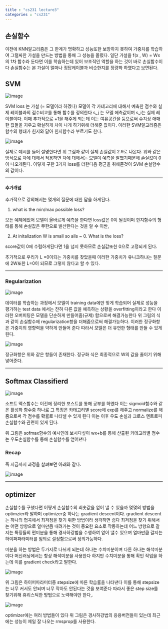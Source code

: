 ```yaml
---
title : "cs231 lecture3"
categories : "cs231"
---
```


## 손실함수

이전에 KNN알고리즘은 그 한계가 명확하고 성능또한 보장하지 못하여 가중치를 학습하여 그럴싸한 가설을 만드는 방법을 통해
그 성능을 올렸다. 일단 가설을 f(x , W) = Wx의 1차 함수라 둔다면 이를 학습하는데 있어 보조적인 역할을 하는 것이 바로 손실함수이다
손실함수는 본 가설이 얼마나 정답레이블과 비슷한지를 정량화 하였다고 보면된다.

## SVM

![image](https://user-images.githubusercontent.com/65720894/123743586-68f79380-d8e8-11eb-81e5-89aa03956e21.png)
 
SVM loss 는 가설 (= 모델이라 하겠다) 모델이 각 카테고리에 대해서 예측한 점수와 실제 레이블과의 점수비교를 통해 함수를 정의한다 s_j 는 모델 에측값이며
s_i는 실제 레이블이다. 이때 추가적으로 +1을 해주게 되는데 이는 여유공간을 둠으로써 수치상 애매한 값들을 지우고 확실하게 차이 나게 
하기위해 더해준 값이다. 이러한 SVM알고리즘은 함수의 형태가 힌지와 닮아 힌지함수라 부르기도 한다.

![image](https://user-images.githubusercontent.com/65720894/123743988-0eab0280-d8e9-11eb-8437-fe9c0bdce099.png)


실제로 예시를 들어 설명한다면 위 그림과 같이 실제 손실값이 2.9로 나온다. 위와 같은 방식으로 차에 대해서 적용하면 차에 대해서는 모델이
예측을 잘했기때문에 손실값이 0이 나오게된다. 이렇게 구한 3가지 loss를 더한다음 평균을 취해준것이 SVM 손실함수의 값이다.

------------------------
#### 추가개념

추가적으로 강의해서는 몇개의 질문에 대한 답을 하게된다.

1. what is the min/max possible loss? 

모든 예제에있어 모델이 올바르게 예측을 한다면 loss값은 0이 될것이며 힌지함수의 형태를 통해 손실값은 무한으로 발산한다는 것을 알 수 이싿,

2. At initalization W is small so alls ~ 0. What is the loss?

score값이 0에 수렴하게된다면 1을 넘지 못하므로 손실값또한 0으로 고정되게 된다.

추가적으로 우리가 L =0이되는 가중치를 찾았을때 이러한 가중치가 유니크하냐는 질문에 2W또한 L=0이 되므로 그렇지 않다고 할 수 있다.

------------

### Regularization

![image](https://user-images.githubusercontent.com/65720894/123745365-25525900-d8eb-11eb-9fed-7d346ceb6218.png)

데이터를 학습하는 과정에서 모델이 training data에만 맞게 학습되어 실제로 성능을 평가하는 test data 에서는 잔혀 다른 값을 예측하는
상황을 overfitting이라고 한다 이러한 오버피팅은 모델을 단순하게 만들어줌(규제) 함으로써 해결가능한다  위 그림의 식과 같이 손실함수에
regularization항을 더해줌으로써 해결가능하다. 이러한 정규화항은 가중치의 영향력을 약하게 만들어 준다 따라서 모델은 더 유연한 형태를
만들 수 있게 된다.

![image](https://user-images.githubusercontent.com/65720894/123745806-c17c6000-d8eb-11eb-8eb8-3c0d6a133552.png)

정규화항은 위와 같은 항들이 존재한다. 정규화 식은 최종적으로 W의 값을 줄이기 위해 넣어준다.



---------------------

## Softmax Classifierd

![image](https://user-images.githubusercontent.com/65720894/123889949-67ce7100-d991-11eb-8805-d21ae80441dd.png)


소프트 맥스함수는 이전에 정리한 포스트를 통해 공부를 하였다 이는 sigmoid함수와 같은 활성화 함수중 하나로 그 특징은 카테고리별 
score에 exp를 해주고 normalize를 해줌으로써 각 점수를 확률로 나타낼 수 있게 된다 이는 이후 우도 손실과 크로스 엔트로피 손실함수와 
관련이 있게 된다. 

위 그림은 sofmax함수의 예시인데 보시다싶이 wx+b를 통해 산출된 카테고리별 점수는 우도손실함수를 통해 손실함수를 얻어낸다

### Recap

즉 지금까지 과정을 살펴보면 아래와 같다.

![image](https://user-images.githubusercontent.com/65720894/123890471-399d6100-d992-11eb-922a-73ab85d74553.png)


------------------------

## optimizer

손실함수를 구했다면 어떻게 손실함수의 최솟값을 얻어 낼 수 있을까 몇몇의 방법을 optimzier라 말하며 optimizer중 하나는 
gradient descent이다. gradient descent는 하나의 협곡에서 최저점을 찾기 위한 방법이라 생각하면 쉽다 최저점을 찾기 위해서는
어떤 방향으로 얼마만큼 내려가는 것이 중요한 요소로 작동하는데 어느 방향으로 갈지는 특징들의 편미분을 통해 경사하강법을 수행하여 
얻어 낼수 있으며 얼마만큼 갈지는 하이퍼파라미터를 임의로 설정함으로써 정의가능하다. 

미분을 하는 방법은 두가지로 나뉘게 되는데 하나는 수치미분이며 다른 하나는 해석미분이다 머신러닝에서는 항상 해석미분을 사용한다
하지만 수치미분을 통해 확인 작업을 하는데 이를 gradient check라고 말한다. 

![image](https://user-images.githubusercontent.com/65720894/123891114-62722600-d993-11eb-91b2-fe6f84a093af.png)

위 그림은 하이퍼파라미터중 stepsize에 따른 학습률을 나타낸다 이를 통해 stepsize는 너무 커서도 안되며 너무 작아도 안된다는 것을 보여준다 따라서 좋은 step size를 찾기위해 휴리스틱한 방법으로 노력해야만 한다,.

![image](https://user-images.githubusercontent.com/65720894/123891241-98170f00-d993-11eb-833e-64f3b6f8c3f1.png)

optimizer에는 여러 방법들이 있다 위 그림은 경사하강법의 응용버전들이 있는데 최근에는 성능이 제일 잘 나오는 rmsprop를 사용한다. 





